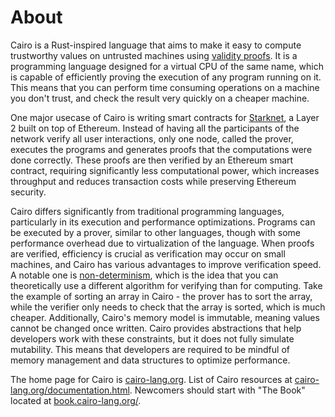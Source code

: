 # About

Cairo is a Rust-inspired language that aims to make it easy to compute trustworthy values on untrusted machines using [validity proofs][zkp].
It is a programming language designed for a virtual CPU of the same name, which is capable of efficiently proving the execution of any program running on it.
This means that you can perform time consuming operations on a machine you don't trust, and check the result very quickly on a cheaper machine.

One major usecase of Cairo is writing smart contracts for [Starknet](https://www.starknet.io/), a Layer 2 built on top of Ethereum. Instead of having all the participants of the network verify all user interactions, only one node, called the prover, executes the programs and generates proofs that the computations were done correctly. These proofs are then verified by an Ethereum smart contract, requiring significantly less computational power, which increases throughput and reduces transaction costs while preserving Ethereum security.

Cairo differs significantly from traditional programming languages, particularly in its execution and performance optimizations. Programs can be executed by a prover, similar to other languages, though with some performance overhead due to virtualization of the language. When proofs are verified, efficiency is crucial as verification may occur on small machines, and Cairo has various advantages to improve verification speed. A notable one is [non-determinism][np], which is the idea that you can theoretically use a different algorithm for verifying than for computing. Take the example of sorting an array in Cairo - the prover has to sort the array, while the verifier only needs to check that the array is sorted, which is much cheaper. Additionally, Cairo's memory model is immutable, meaning values cannot be changed once written. Cairo provides abstractions that help developers work with these constraints, but it does not fully simulate mutability. This means that developers are required to be mindful of memory management and data structures to optimize performance.

The home page for Cairo is [cairo-lang.org](https://www.cairo-lang.org/).
List of Cairo resources at [cairo-lang.org/documentation.html](https://www.cairo-lang.org/resources/).
Newcomers should start with "The Book" located at [book.cairo-lang.org/](https://book.cairo-lang.org/).


[zkp]: https://en.wikipedia.org/wiki/Zero-knowledge_proof
[awe-sn]: https://github.com/keep-starknet-strange/awesome-starknet
[np]: https://en.wikipedia.org/wiki/NP_(complexity)
